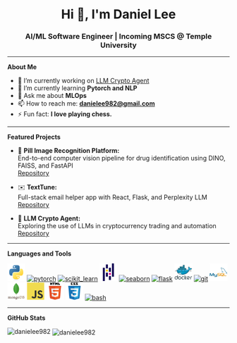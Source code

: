 <h1 align="center">Hi 👋, I'm Daniel Lee</h1>
<h3 align="center">AI/ML Software Engineer | Incoming MSCS @ Temple University</h3>

---

**About Me**

- 🔭 I’m currently working on [LLM Crypto Agent](https://github.com/danielee982/llm-crypto-agent)
- 🌱 I’m currently learning **Pytorch and NLP**
- 💬 Ask me about **MLOps**
- 📫 How to reach me: **danielee982@gmail.com**
- ⚡ Fun fact: **I love playing chess.**

---

**Featured Projects**

- 🧪 **Pill Image Recognition Platform:**  
  End-to-end computer vision pipeline for drug identification using DINO, FAISS, and FastAPI  
  [Repository](https://github.com/0x05-hex-five/AI)

- ✉️ **TextTune:**  
  Full-stack email helper app with React, Flask, and Perplexity LLM  
  [Repository](https://github.com/seungwoo900/email-helper)

- 🤖 **LLM Crypto Agent:**  
  Exploring the use of LLMs in cryptocurrency trading and automation  
  [Repository](https://github.com/danielee982/llm-crypto-agent)

---

**Languages and Tools**

<p align="left">
  <a href="https://www.python.org"><img src="https://raw.githubusercontent.com/devicons/devicon/master/icons/python/python-original.svg" alt="python" width="40" height="40"/></a>
  <a href="https://pytorch.org/"><img src="https://www.vectorlogo.zone/logos/pytorch/pytorch-icon.svg" alt="pytorch" width="40" height="40"/></a>
  <a href="https://scikit-learn.org/"><img src="https://upload.wikimedia.org/wikipedia/commons/0/05/Scikit_learn_logo_small.svg" alt="scikit_learn" width="40" height="40"/></a>
  <a href="https://pandas.pydata.org/"><img src="https://raw.githubusercontent.com/devicons/devicon/2ae2a900d2f041da66e950e4d48052658d850630/icons/pandas/pandas-original.svg" alt="pandas" width="40" height="40"/></a>
  <a href="https://seaborn.pydata.org/"><img src="https://seaborn.pydata.org/_images/logo-mark-lightbg.svg" alt="seaborn" width="40" height="40"/></a>
  <a href="https://flask.palletsprojects.com/"><img src="https://www.vectorlogo.zone/logos/pocoo_flask/pocoo_flask-icon.svg" alt="flask" width="40" height="40"/></a>
  <a href="https://www.docker.com/"><img src="https://raw.githubusercontent.com/devicons/devicon/master/icons/docker/docker-original-wordmark.svg" alt="docker" width="40" height="40"/></a>
  <a href="https://git-scm.com/"><img src="https://www.vectorlogo.zone/logos/git-scm/git-scm-icon.svg" alt="git" width="40" height="40"/></a>
  <a href="https://www.mysql.com/"><img src="https://raw.githubusercontent.com/devicons/devicon/master/icons/mysql/mysql-original-wordmark.svg" alt="mysql" width="40" height="40"/></a>
  <a href="https://www.mongodb.com/"><img src="https://raw.githubusercontent.com/devicons/devicon/master/icons/mongodb/mongodb-original-wordmark.svg" alt="mongodb" width="40" height="40"/></a>
  <a href="https://developer.mozilla.org/en-US/docs/Web/JavaScript"><img src="https://raw.githubusercontent.com/devicons/devicon/master/icons/javascript/javascript-original.svg" alt="javascript" width="40" height="40"/></a>
  <a href="https://www.w3.org/html/"><img src="https://raw.githubusercontent.com/devicons/devicon/master/icons/html5/html5-original-wordmark.svg" alt="html5" width="40" height="40"/></a>
  <a href="https://www.w3schools.com/css/"><img src="https://raw.githubusercontent.com/devicons/devicon/master/icons/css3/css3-original-wordmark.svg" alt="css3" width="40" height="40"/></a>
  <a href="https://www.gnu.org/software/bash/"><img src="https://www.vectorlogo.zone/logos/gnu_bash/gnu_bash-icon.svg" alt="bash" width="40" height="40"/></a>
</p>

---

**GitHub Stats**

<p>
  <img align="left" src="https://github-readme-stats.vercel.app/api/top-langs?username=danielee982&show_icons=true&locale=en&layout=compact&hide=jupyter%20notebook" alt="danielee982" />
</p>

<p>&nbsp;<img align="center" src="https://github-readme-stats.vercel.app/api?username=danielee982&show_icons=true&locale=en" alt="danielee982" /></p>
